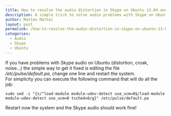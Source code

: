 ```yaml
---
title: How to resolve the audio distortion in Skype on Ubuntu 13.04 and previous versions
description: A simple trick to solve audio problems with Skype on Ubuntu
author: Matteo Mattei
layout: post
permalink: /how-to-resolve-the-audio-distortion-in-skype-on-ubuntu-13-04-and-previous-versions/
categories:
  - Audio
  - Skype
  - Ubuntu
---
```

If you have problems with Skype audio on Ubuntu (distortion, croak, noise...) the simple way to get it fixed is editing the file */etc/pulse/default.pa*, change one line and restart the system.  
For simplicity you can execute the following command that will do all the job:

```
sudo sed -i "{s/^load-module module-udev-detect use_ucm=0$/load-module module-udev-detect use_ucm=0 tsched=0/g}" /etc/pulse/default.pa
```

Restart now the system and the Skype audio should work fine!
